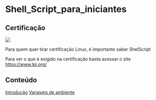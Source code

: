 # Shell_Script_para_iniciantes

## Certificação
![](https://www.lpi.org/sites/default/files/styles/w555/public/LPIC-1_0.jpg?itok=Lj-xc63t) 

Para quem quer tirar certificação Linux, é importante saber ShelScript

Para ver o que é exigido na certificação basta acessar o site https://www.lpi.org/

## Conteúdo

[Introdução](topicos/introdução.md)
[Variaveis de ambiente](topicos/Variaveis_de_ambiente.md)